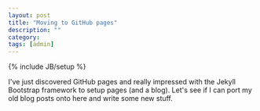 ```yaml
---
layout: post
title: "Moving to GitHub pages"
description: ""
category:
tags: [admin]
---
```

{% include JB/setup %}

I've just discovered GitHub pages and really impressed with the Jekyll Bootstrap framework to setup pages (and a blog). Let's
see if I can port my old blog posts onto here and write some new stuff.
